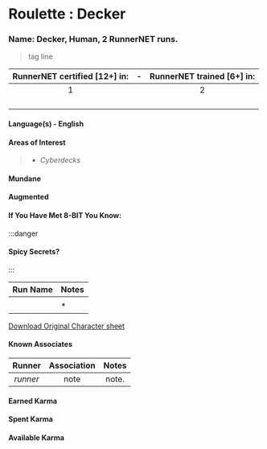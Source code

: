 # Roulette : Decker

### Name: Decker, Human, 2 RunnerNET runs.


> tag line


| RunnerNET certified [12+] in:|-| RunnerNET trained [6+] in:|
| :-: |:-: |:-:|
| 1||2 |
| ||  |
| || |
| ||| 
| |  

#### Language(s) - English
#### Areas of Interest
> - *Cyberdecks*

#### Mundane 
> 

#### Augmented 
> 

#### If You Have Met 8-BIT You Know:

:::danger
#### Spicy Secrets?
:::

| Run Name| Notes|
| ----------- | ----------- |
| | 
| | *|

[Download Original Character sheet](./assets/Roulette.pdf)

#### Known Associates
| Runner|Association| Notes|
| :-: |:-: |:-:|
| *runner*|note| note. |

#### Earned Karma 

#### Spent Karma

#### Available Karma 
